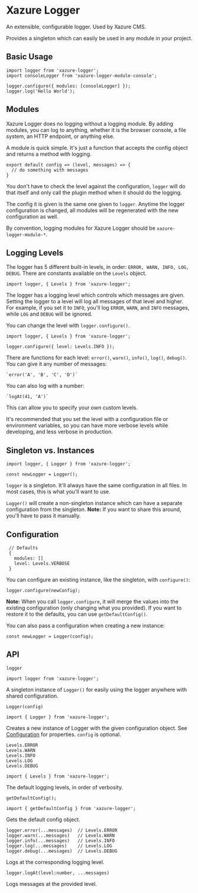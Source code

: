 # Xazure Logger

An extensible, configurable logger. Used by Xazure CMS.

Provides a singleton which can easily be used in any module in your project.

## Basic Usage

    import logger from 'xazure-logger';
    import consoleLogger from 'xazure-logger-module-console';
    
    logger.configure({ modules: [consoleLogger] });
    logger.log('Hello World');
    
## Modules

Xazure Logger does no logging without a logging module. By adding modules, you can
log to anything, whether it is the browser console, a file system, an HTTP endpoint,
or anything else.

A module is quick simple. It's just a function that accepts the config object and
returns a method with logging.

    export default config => (level, messages) => {
      // do something with messages
    }
    
You don't have to check the level against the configuration, `logger` will do that itself
and only call the plugin method when it should do the logging.

The config it is given is the same one given to `logger`. Anytime the logger configuration
is changed, all modules will be regenerated with the new configuration as well.

By convention, logging modules for Xazure Logger should be `xazure-logger-module-*`. 
    
## Logging Levels

The logger has 5 different built-in levels, in order: `ERROR, WARN, INFO, LOG, DEBUG`.
There are constants available on the `Levels` object.

    import logger, { Levels } from 'xazure-logger';

The logger has a logging level which controls which messages are given. Setting the logger
to a level will log all messages of that level and higher. For example, if you set it
to `INFO`, you'll log `ERROR`, `WARN`, and `INFO` messages, while `LOG` and `DEBUG`
will be ignored.

You can change the level with `logger.configure()`.

    import logger, { Levels } from 'xazure-logger';
    
    logger.configure({ level: Levels.INFO });

There are functions for each level: `error()`, `warn()`, `info()`, `log()`, `debug()`.
You can give it any number of messages:

    `error('A', 'B', 'C', 'D')`
    
You can also log with a number:

    `logAt(41, 'A')` 
    
This can allow you to specify your own custom levels.

It's recommended that you set the level with a configuration file or environment
variables, so you can have more verbose levels while developing, and less verbose
in production.
    
## Singleton vs. Instances

    import logger, { Logger } from 'xazure-logger';
    
    const newLogger = Logger();
    
`logger` is a singleton. It'll always have the same configuration in all files. In most
cases, this is what you'll want to use.

`Logger()` will create a non-singleton instance which can have a separate configuration
from the singleton. **Note:** If you want to share this around, you'll have to pass it
manually.

## Configuration

     // Defaults
     {
       modules: []
       level: Levels.VERBOSE
     }
     
You can configure an existing instance, like the singleton, with `configure()`:

    logger.configure(newConfig);
    
**Note:** When you call `logger.configure`, it will merge the values into the
existing configuration (only changing what you provided). If you want to restore
it to the defaults, you can use `getDefaultConfig()`.
    
You can also pass a configuration when creating a new instance:

    const newLogger = Logger(config);
    
## API

    logger
    
    import logger from 'xazure-logger';
    
A singleton instance of `Logger()` for easily using the logger anywhere with shared
configuration.

    Logger(config)
    
    import { Logger } from 'xazure-logger';
        
Creates a new instance of Logger with the given configuration object.
See [Configuration](#configuration) for properties. `config` is optional.

    Levels.ERROR
    Levels.WARN
    Levels.INFO
    Levels.LOG
    Levels.DEBUG
    
    import { Levels } from 'xazure-logger';
    
The default logging levels, in order of verbosity.

    getDefaultConfig();
    
    import { getDefaultConfig } from 'xazure-logger';
    
Gets the default config object.

    logger.error(...messages)  // Levels.ERROR
    logger.warn(...messages)   // Levels.WARN
    logger.info(...messages)   // Levels.INFO
    logger.log(...messages)    // Levels.LOG
    logger.debug(...messages)  // Levels.DEBUG
    
Logs at the corresponding logging level.

    logger.logAt(level:number, ...messages)
    
Logs messages at the provided level.